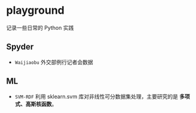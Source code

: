 # playground

记录一些日常的 Python 实践

## Spyder
* `Waijiaobu` 外交部例行记者会数据

## ML
* `SVM-RDF` 利用 sklearn.svm 库对非线性可分数据集处理，主要研究的是 **多项式、高斯核函数**。